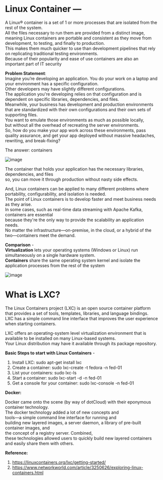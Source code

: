 # Linux Container — 

A Linux® container is a set of 1 or more processes that are isolated from the rest of the system.  
All the files necessary to run them are provided from a distinct image,  
meaning Linux containers are portable and consistent as they move from development, to testing, and finally to production.  
This makes them much quicker to use than development pipelines that rely on replicating traditional testing environments.  
Because of their popularity and ease of use containers are also an important part of IT security  

**Problem Statement**:  
Imagine you’re developing an application. You do your work on a laptop and your environment has a specific configuration.  
Other developers may have slightly different configurations.  
The application you're developing relies on that configuration and is dependent on specific libraries, dependencies, and files.  
Meanwhile, your business has development and production environments  
that are standardized with their own configurations and their own sets of supporting files.  
You want to emulate those environments as much as possible locally,  
but without all the overhead of recreating the server environments.  
So, how do you make your app work across these environments, 
pass quality assurance, and get your app deployed without massive headaches, rewriting, and break-fixing?  

The answer: containers  

![image](https://user-images.githubusercontent.com/26399543/147829382-3247e7b5-9606-456c-b2fc-a23e2550fda2.png)

The container that holds your application has the necessary libraries, dependencies, and files  
so, you can move it through production without nasty side effects.  

And, Linux containers can be applied to many different problems where portability, configurability, and isolation is needed.  
The point of Linux containers is to develop faster and meet business needs as they arise.  
In some cases, such as real-time data streaming with Apache Kafka, containers are essential  
because they're the only way to provide the scalability an application needs.  
No matter the infrastructure—on-premise, in the cloud, or a hybrid of the two—containers meet the demand.  

**Comparison** -  
**Virtualization** lets your operating systems (Windows or Linux) run simultaneously on a single hardware system.  
**Containers** share the same operating system kernel and isolate the application processes from the rest of the system  

![image](https://user-images.githubusercontent.com/26399543/147829688-15cb4c65-ad10-43ea-901f-e4d940939f63.png)

# What is LXC? 

The Linux Containers project (LXC) is an open source container platform  
that provides a set of tools, templates, libraries, and language bindings.  
LXC has a simple command line interface that improves the user experience when starting containers.  

LXC offers an operating-system level virtualization environment that is available to be installed on many Linux-based systems.  
Your Linux distribution may have it available through its package repository.  

**Basic Steps to start with Linux Containers** -  
1. Install LXC: sudo apt-get install lxc
2. Create a container: sudo lxc-create -t fedora -n fed-01
3. List your containers: sudo lxc-ls
4. Start a container: sudo lxc-start -d -n fed-01
5. Get a console for your container: sudo lxc-console -n fed-01

**Docker:**  

Docker came onto the scene (by way of dotCloud) with their eponymous container technology.  
The docker technology added a lot of new concepts and  
tools—a simple command line interface for running and  
building new layered images, a server daemon, a library of pre-built container images, and  
the concept of a registry server. Combined,  
these technologies allowed users to quickly build new layered containers and easily share them with others.  

**Reference:**  
1. https://linuxcontainers.org/lxc/getting-started/
2. https://www.networkworld.com/article/3250626/exploring-linux-containers.html

